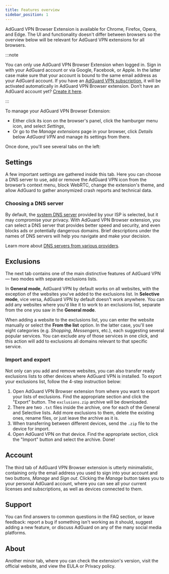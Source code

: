 ```yaml
---
title: Features overview
sidebar_position: 1
---
```


AdGuard VPN Browser Extension is available for Chrome, Firefox, Opera, and Edge. The UI and functionality doesn't differ between browsers so the overview below will be relevant for AdGuard VPN extensions for all browsers.

:::note

You can only use AdGuard VPN Browser Extension when logged in. Sign in with your AdGuard account or via Google, Facebook, or Apple. In the latter case make sure that your account is bound to the same email address as your AdGuard account. If you have an [AdGuard VPN subscription](/general/subscription), it will be activated automatically in AdGuard VPN Browser extension. Don’t have an AdGuard account yet? [Create it here](https://auth.adguard.com/registration.html).

:::

To manage your AdGuard VPN Browser Extension:

- Either click its icon on the browser's panel, click the hamburger menu icon, and select *Settings*,
- Or go to the *Manage extensions* page in your browser, click *Details* below *AdGuard VPN* and manage its settings from there.

Once done, you'll see several tabs on the left:

## Settings

A few important settings are gathered inside this tab. Here you can choose a DNS server to use, add or remove the AdGuard VPN icon from the browser’s context menu, block WebRTC, change the extension's theme, and allow AdGuard to gather anonymized crash reports and technical data.

### Choosing a DNS server

By default, the [system DNS server](https://adguard-dns.io/kb/general/dns-filtering/#what-is-dns) provided by your ISP is selected, but it may compromise your privacy. With AdGuard VPN Browser extension, you can select a DNS server that provides better speed and security, and even blocks ads or potentially dangerous domains. Brief descriptions under the names of DNS servers will help you navigate and make your decision.

Learn more about [DNS servers from various providers](https://adguard-dns.io/kb/general/dns-providers/).

## Exclusions

The next tab contains one of the main distinctive features of AdGuard VPN — two modes with separate exclusions lists.

In **General mode**, AdGuard VPN by default works on all websites, with the exception of the websites you've added to the exclusions list. In **Selective mode**, vice versa, AdGuard VPN by default doesn't work anywhere. You can add any websites where you'd like it to work to an exclusions list, separate from the one you saw in the **General mode**.

When adding a website to the exclusions list, you can enter the website manually or select the **From the list** option. In the latter case, you'll see eight categories (e.g. *Shopping*, *Messengers*, etc.), each suggesting several popular services. You can exclude any of those services in one click, and this action will add to exclusions all domains relevant to that specific service.

### Import and export

Not only can you add and remove websites, you can also transfer ready exclusions lists to other devices where AdGuard VPN is installed. To export your exclusions list, follow the 4-step instruction below:

1. Open AdGuard VPN Browser extension from where you want to export your lists of exclusions. Find the appropriate section and click the "Export" button. The `exclusions.zip` archive will be downloaded.
1. There are two `.txt` files inside the archive, one for each of the General and Selective lists. Add more exclusions to them, delete the existing ones, rename files, or just leave the archive as it is.
1. When transferring between different devices, send the `.zip` file to the device for import.
1. Open AdGuard VPN on that device. Find the appropriate section, click the "Import" button and select the archive.
Done!

## Account

The third tab of AdGuard VPN Browser extension is utterly minimalistic, containing only the email address you used to sign into your account and two buttons, *Manage* and *Sign out*. Clicking the *Manage* button takes you to your personal AdGuard account, where you can see all your current licenses and subscriptions, as well as devices connected to them.

## Support

You can find answers to common questions in the FAQ section, or leave feedback: report a bug if something isn't working as it should, suggest adding a new feature, or discuss AdGuard on any of the many social media platforms.

## About

Another minor tab, where you can check the extension's version, visit the official website, and view the EULA or Privacy policy.
